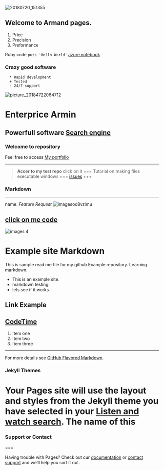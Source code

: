 ![20180720_151355](https://user-images.githubusercontent.com/40921746/43052870-5e00882c-8df7-11e8-8802-21e1ba07e130.jpg)
## Welcome to Armand pages.
   1.    Price
   2.    Precision
   3.    Preformance

Ruby code `puts 'Hello World'`
      [azure notebook](http://www.NotebookS.Azure.Com)
### Crazy good software
      * Rapid development
      + Tested
      - 24/7 support
![picture_20184722064712](https://user-images.githubusercontent.com/40921746/43234798-43136672-904c-11e8-87a8-4c2350e49ea7.jpg)

   Enterprice Armin
================
Powerfull software [Search engine](https://google.com)
------------------
### Welcome to repository

Feel free to access [My portfolio](http://armin2pa.github.io/test-repo/)
___ 
> **Accer to my test repo** click on it
===
   Tutorial on making files executable windows
===
[issues](https://github.com/armin2pa/Armand/tree/master/.github/ISSUE_TEMPLATE)
+++
### Markdown
---
name: *Feature Request*
![imagesoo8vzlmu](https://user-images.githubusercontent.com/40921746/43240709-aeae7d72-904c-11e8-9545-5669af745576.jpg)

   [ click on me code ](https://github.com/armin2pa/armin/blob/master/awscode)
---
![images 4](https://user-images.githubusercontent.com/40921746/43240588-227473ca-904c-11e8-8f99-d8277d8e8bb1.png)

# Example site Markdown

This is sample read me file for my github Example repository. Learning markdown.

*    This is an example site.
*    markdown testing
*    lets see if it works

## Link Example

[CodeTime](http://www.codetime.io)
---
1. Item one
2. Item two
3. Item three


---
   For more details see    [GitHub Flavored Markdown](https://guides.github.com/features/mastering-markdown/).

### Jekyll Themes

Your Pages site will use the layout and styles from the Jekyll theme you have selected in your [Listen and watch search](https://youtube.com). The name of this 
===
### Support or Contact
===

Having trouble with Pages? Check out our [documentation](https://help.github.com/categories/github-pages-basics/) or [contact support](https://github.com/contact) 
and we’ll help you sort it out.

